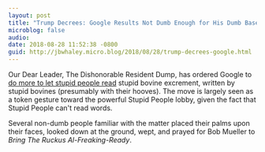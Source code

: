 ```yaml
---
layout: post
title: "Trump Decrees: Google Results Not Dumb Enough for His Dumb Base"
microblog: false
audio: 
date: 2018-08-28 11:52:38 -0800
guid: http://jbwhaley.micro.blog/2018/08/28/trump-decrees-google.html
---
```

Our Dear Leader, The Dishonorable Resident Dump, has ordered Google to [do more to let stupid people read](https://arstechnica.com/tech-policy/2018/08/trump-claims-with-no-evidence-that-google-is-rigged-against-him/) stupid bovine excrement, written by stupid bovines (presumably with their hooves). The move is largely seen as a token gesture toward the powerful Stupid People lobby, given the fact that Stupid People can't read words.

Several non-dumb people familiar with the matter placed their palms upon their faces, looked down at the ground, wept, and prayed for Bob Mueller to *Bring The Ruckus Al-Freaking-Ready*.
